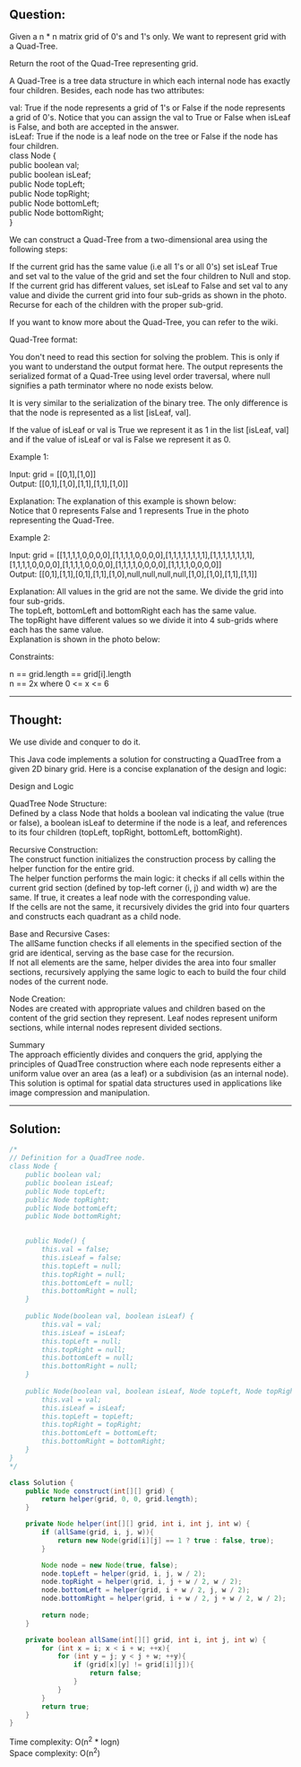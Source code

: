 ## Question:

Given a n * n matrix grid of 0's and 1's only. We want to represent grid with a Quad-Tree.  

Return the root of the Quad-Tree representing grid.  

A Quad-Tree is a tree data structure in which each internal node has exactly four children. Besides, each node has two attributes:  

val: True if the node represents a grid of 1's or False if the node represents a grid of 0's. Notice that you can assign the val to True or False when isLeaf is False, and both are accepted in the answer.  
isLeaf: True if the node is a leaf node on the tree or False if the node has four children.  
class Node {  
    public boolean val;  
    public boolean isLeaf;  
    public Node topLeft;  
    public Node topRight;  
    public Node bottomLeft;  
    public Node bottomRight;  
}  

We can construct a Quad-Tree from a two-dimensional area using the following steps:  

If the current grid has the same value (i.e all 1's or all 0's) set isLeaf True and set val to the value of the grid and set the four children to Null and stop.  
If the current grid has different values, set isLeaf to False and set val to any value and divide the current grid into four sub-grids as shown in the photo.  
Recurse for each of the children with the proper sub-grid.  

If you want to know more about the Quad-Tree, you can refer to the wiki.  

Quad-Tree format:  

You don't need to read this section for solving the problem. This is only if you want to understand the output format here. The output represents the serialized format of a Quad-Tree using level order traversal, where null signifies a path terminator where no node exists below.  

It is very similar to the serialization of the binary tree. The only difference is that the node is represented as a list [isLeaf, val].  

If the value of isLeaf or val is True we represent it as 1 in the list [isLeaf, val] and if the value of isLeaf or val is False we represent it as 0.  

Example 1:  

Input: grid = [[0,1],[1,0]]  
Output: [[0,1],[1,0],[1,1],[1,1],[1,0]]  

Explanation: The explanation of this example is shown below:  
Notice that 0 represents False and 1 represents True in the photo representing the Quad-Tree.  

Example 2:  

Input: grid = [[1,1,1,1,0,0,0,0],[1,1,1,1,0,0,0,0],[1,1,1,1,1,1,1,1],[1,1,1,1,1,1,1,1],[1,1,1,1,0,0,0,0],[1,1,1,1,0,0,0,0],[1,1,1,1,0,0,0,0],[1,1,1,1,0,0,0,0]]  
Output: [[0,1],[1,1],[0,1],[1,1],[1,0],null,null,null,null,[1,0],[1,0],[1,1],[1,1]]  

Explanation: All values in the grid are not the same. We divide the grid into four sub-grids.  
The topLeft, bottomLeft and bottomRight each has the same value.  
The topRight have different values so we divide it into 4 sub-grids where each has the same value.  
Explanation is shown in the photo below:

Constraints:  
  
n == grid.length == grid[i].length  
n == 2x where 0 <= x <= 6   

---
## Thought:
We use divide and conquer to do it.

This Java code implements a solution for constructing a QuadTree from a given 2D binary grid. Here is a concise explanation of the design and logic:  

Design and Logic  

QuadTree Node Structure:  
Defined by a class Node that holds a boolean val indicating the value (true or false), a boolean isLeaf to determine if the node is a leaf, and references to its four children (topLeft, topRight, bottomLeft, bottomRight).  

Recursive Construction:  
The construct function initializes the construction process by calling the helper function for the entire grid.  
The helper function performs the main logic: it checks if all cells within the current grid section (defined by top-left corner (i, j) and width w) are the same. If true, it creates a leaf node with the corresponding value.  
If the cells are not the same, it recursively divides the grid into four quarters and constructs each quadrant as a child node.  

Base and Recursive Cases:  
The allSame function checks if all elements in the specified section of the grid are identical, serving as the base case for the recursion.  
If not all elements are the same, helper divides the area into four smaller sections, recursively applying the same logic to each to build the four child nodes of the current node.  

Node Creation:  
Nodes are created with appropriate values and children based on the content of the grid section they represent. Leaf nodes represent uniform sections, while internal nodes represent divided sections.  

Summary  
The approach efficiently divides and conquers the grid, applying the principles of QuadTree construction where each node represents either a uniform value over an area (as a leaf) or a subdivision (as an internal node). This solution is optimal for spatial data structures used in applications like image compression and manipulation.

---
## Solution:
```Java
/*
// Definition for a QuadTree node.
class Node {
    public boolean val;
    public boolean isLeaf;
    public Node topLeft;
    public Node topRight;
    public Node bottomLeft;
    public Node bottomRight;

    
    public Node() {
        this.val = false;
        this.isLeaf = false;
        this.topLeft = null;
        this.topRight = null;
        this.bottomLeft = null;
        this.bottomRight = null;
    }
    
    public Node(boolean val, boolean isLeaf) {
        this.val = val;
        this.isLeaf = isLeaf;
        this.topLeft = null;
        this.topRight = null;
        this.bottomLeft = null;
        this.bottomRight = null;
    }
    
    public Node(boolean val, boolean isLeaf, Node topLeft, Node topRight, Node bottomLeft, Node bottomRight) {
        this.val = val;
        this.isLeaf = isLeaf;
        this.topLeft = topLeft;
        this.topRight = topRight;
        this.bottomLeft = bottomLeft;
        this.bottomRight = bottomRight;
    }
}
*/

class Solution {
    public Node construct(int[][] grid) {
        return helper(grid, 0, 0, grid.length);
    }

    private Node helper(int[][] grid, int i, int j, int w) {
        if (allSame(grid, i, j, w)){
            return new Node(grid[i][j] == 1 ? true : false, true);
        }

        Node node = new Node(true, false);
        node.topLeft = helper(grid, i, j, w / 2);
        node.topRight = helper(grid, i, j + w / 2, w / 2);
        node.bottomLeft = helper(grid, i + w / 2, j, w / 2);
        node.bottomRight = helper(grid, i + w / 2, j + w / 2, w / 2);
        
        return node;
    }

    private boolean allSame(int[][] grid, int i, int j, int w) {
        for (int x = i; x < i + w; ++x){
            for (int y = j; y < j + w; ++y){
                if (grid[x][y] != grid[i][j]){
                    return false;
                }
            }
        }            
        return true;
    }
}
```
Time complexity: O(n<sup>2</sup> * logn)  
Space complexity: O(n<sup>2</sup>)
